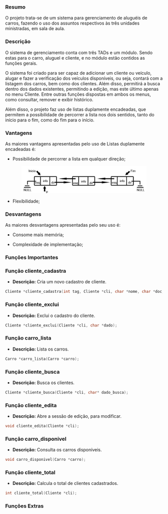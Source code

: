 ### **Resumo**

O projeto trata-se de um sistema para gerenciamento de aluguéis de carros, fazendo o uso dos assuntos respectivos às três unidades ministradas, em sala de aula.

### **Descrição**

O sistema de gerenciamento conta com três TADs e um módulo. Sendo estas para o carro, aluguel e cliente, e no módulo estão contidos as funções gerais. 

O sistema foi criado para ser capaz de adicionar um cliente ou veículo, alugar e fazer a verificação dos veículos disponíveis, ou seja, contará com a listagem dos carros, bem como dos clientes. Além disso, permitirá a busca dentro dos dados existentes, permitindo a edição, mas este último apenas no menu Cliente. Entre outras funções dispostas em ambos os menus, como consultar, remover e exibir histórico. 

Além disso, o projeto faz uso de listas duplamente encadeadas, que permitem a possibilidade de percorrer a lista nos dois sentidos, tanto do início para o fim, como do fim para o início. 

### **Vantagens**

As maiores vantagens apresentadas pelo uso de Listas duplamente encadeadas é:

- Possibilidade de percorrer a lista em qualquer direção;

<p align="center">
 <img src="./aluguel_de_carros/lista-dupla-encadeada.jpg"/>
</p>

- Flexibilidade;

### **Desvantagens**

As maiores desvantagens apresentadas pelo seu uso é:

- Consome mais memória;

- Complexidade de implementação;

### **Funções Importantes** 

### Função cliente_cadastra

- **Descrição:** Cria um novo cadastro de cliente.

```c
Cliente *cliente_cadastra(int tag, Cliente *cli, char *nome, char *doc, char *tel);
```

### Função cliente_exclui

- **Descrição:** Exclui o cadastro do cliente.

```c
Cliente *cliente_exclui(Cliente *cli, char *dado);
```

### Função carro_lista

- **Descrição:** Lista os carros.

```c
Carro *carro_lista(Carro *carro);
```

### Função cliente_busca

- **Descrição:** Busca os clientes.

```c
Cliente *cliente_busca(Cliente *cli, char* dado_busca);
```

### Função cliente_edita

- **Descrição:** Abre a sessão de edição, para modificar.

```c
void cliente_edita(Cliente *cli);
```

### Função carro_disponivel

- **Descrição:** Consulta os carros disponíveis.

```c
void carro_disponivel(Carro *carro);
```

### Função cliente_total 

- **Descrição:** Calcula o total de clientes cadastrados.

```c
int cliente_total(Cliente *cli);
```

### **Funções Extras** 

